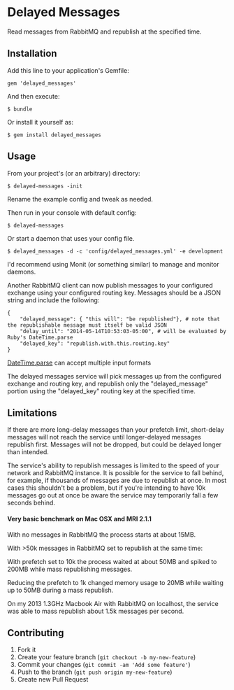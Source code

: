 # Delayed Messages

Read messages from RabbitMQ and republish at the specified time.

## Installation
Add this line to your application's Gemfile:

    gem 'delayed_messages'

And then execute:

    $ bundle

Or install it yourself as:

    $ gem install delayed_messages

## Usage
From your project's (or an arbitrary) directory:

    $ delayed-messages -init

Rename the example config and tweak as needed.

Then run in your console with default config:

    $ delayed-messages

Or start a daemon that uses your config file.

    $ delayed_messages -d -c 'config/delayed_messages.yml' -e development

I'd recommend using Monit (or something similar) to manage and monitor daemons.

Another RabbitMQ client can now publish messages to your configured exchange using your configured routing key. Messages should be a JSON string and include the following:

```
{
    "delayed_message": { "this will": "be republished"}, # note that the republishable message must itself be valid JSON
    "delay_until": "2014-05-14T10:53:03-05:00", # will be evaluated by Ruby's DateTime.parse
    "delayed_key": "republish.with.this.routing.key"
}
```
[DateTime.parse](http://www.ruby-doc.org/stdlib-2.1.1/libdoc/date/rdoc/DateTime.html#method-c-parse) can accept multiple input formats

The delayed messages service will pick messages up from the configured exchange and routing key, and republish only the "delayed_message" portion using the "delayed_key" routing key at the specified time.

## Limitations

If there are more long-delay messages than your prefetch limit, short-delay messages will not reach the service until longer-delayed messages republish first. Messages will not be dropped, but could be delayed longer than intended.

The service's ability to republish messages is limited to the speed of your network and RabbitMQ instance. It is possible for the service to fall behind, for example, if thousands of messages are due to republish at once. In most cases this shouldn't be a problem, but if you're intending to have 10k messages go out at once be aware the service may temporarily fall a few seconds behind.

#### Very basic benchmark on Mac OSX and MRI 2.1.1

With no messages in RabbitMQ the process starts at about 15MB.

With >50k messages in RabbitMQ set to republish at the same time:

With prefetch set to 10k the process waited at about 50MB and spiked to 200MB while mass republishing messages.

Reducing the prefetch to 1k changed memory usage to 20MB while waiting up to 50MB during a mass republish.

On my 2013 1.3GHz Macbook Air with RabbitMQ on localhost, the service was able to mass republish about 1.5k messages per second.

## Contributing

1. Fork it
2. Create your feature branch (`git checkout -b my-new-feature`)
3. Commit your changes (`git commit -am 'Add some feature'`)
4. Push to the branch (`git push origin my-new-feature`)
5. Create new Pull Request
